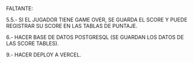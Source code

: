 FALTANTE:

5.5.- SI EL JUGADOR TIENE GAME OVER, SE GUARDA EL SCORE Y PUEDE REGISTRAR SU SCORE EN LAS TABLAS DE PUNTAJE.

6.- HACER BASE DE DATOS POSTGRESQL (SE GUARDAN LOS DATOS DE LAS SCORE TABLES).

9.- HACER DEPLOY A VERCEL.
